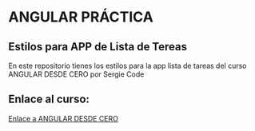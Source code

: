 # ANGULAR PRÁCTICA
## Estilos para APP de Lista de Tereas

En este repositorio tienes los estilos para la app lista de tareas del curso ANGULAR DESDE CERO por Sergie Code

## Enlace al curso:
[Enlace a ANGULAR DESDE CERO](https://youtu.be/soInCF7nbDw)
